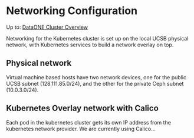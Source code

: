 # Networking Configuration

Up to: [DataONE Cluster Overview](../cluster-overview.md)

Networking for the Kubernetes cluster is set up on the local UCSB physical network, with Kubernetes services to build a network overlay on top.

## Physical network

Virtual machine based hosts have two network devices, one for the public UCSB subnet (128.111.85.0/24), and the other for the private Ceph subnet (10.0.3.0/24).

## Kubernetes Overlay network with Calico

Each pod in the kubernetes cluster gets its own IP address from the kubernetes network provider. We are currently using Calico...
